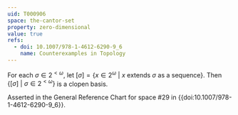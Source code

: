 ```yaml
---
uid: T000906
space: the-cantor-set
property: zero-dimensional
value: true
refs:
  - doi: 10.1007/978-1-4612-6290-9_6
    name: Counterexamples in Topology
---
```

For each $\sigma \in 2^{<\omega}$, let $[\sigma] = \{ x \in 2^\omega\ |\ x \text{ extends } \sigma \text{ as a sequence} \}$. Then $\{ [\sigma]\ |\ \sigma \in 2^{<\omega}\}$ is a clopen basis.

Asserted in the General Reference Chart for space #29 in
{{doi:10.1007/978-1-4612-6290-9_6}}.
